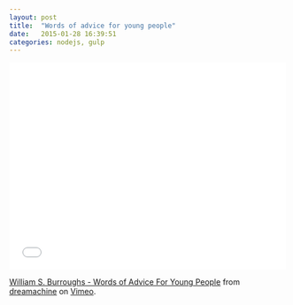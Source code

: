 ```yaml
---
layout: post
title:  "Words of advice for young people"
date:   2015-01-28 16:39:51
categories: nodejs, gulp
---
```


<iframe src="//player.vimeo.com/video/86599068" width="500" height="375" frameborder="0" webkitallowfullscreen mozallowfullscreen allowfullscreen></iframe> <p><a href="http://vimeo.com/86599068">William S. Burroughs - Words of Advice For Young People</a> from <a href="http://vimeo.com/dreamachine">dreamachine</a> on <a href="https://vimeo.com">Vimeo</a>.</p>